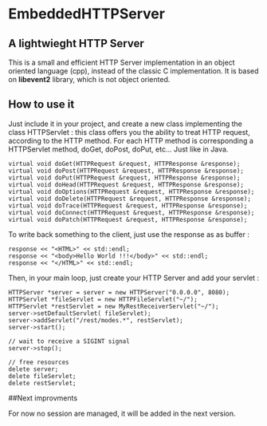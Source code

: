 # EmbeddedHTTPServer

## A lightwieght HTTP Server

This is a small and efficient HTTP Server implementation in an object oriented language (cpp), instead of the classic C implementation.
It is based on **libevent2** library, which is not object oriented.

## How to use it

Just include it in your project, and create a new class implementing the class HTTPServlet : this class offers you the ability to treat HTTP request, according to the HTTP method.
For each HTTP method is corresponding a HTTPServlet method, doGet, doPost, doPut, etc... Just like in Java.

```
virtual void doGet(HTTPRequest &request, HTTPResponse &response);
virtual void doPost(HTTPRequest &request, HTTPResponse &response);
virtual void doPut(HTTPRequest &request, HTTPResponse &response);
virtual void doHead(HTTPRequest &request, HTTPResponse &response);
virtual void doOptions(HTTPRequest &request, HTTPResponse &response);
virtual void doDelete(HTTPRequest &request, HTTPResponse &response);
virtual void doTrace(HTTPRequest &request, HTTPResponse &response);
virtual void doConnect(HTTPRequest &request, HTTPResponse &response);
virtual void doPatch(HTTPRequest &request, HTTPResponse &response);
```

To write back something to the client, just use the response as as buffer :
```
response << "<HTML>" << std::endl;
response << "<body>Hello World !!!</body>" << std::endl; 
response << "</HTML>" << std::endl;
```

Then, in your main loop, just create your HTTP Server and add your servlet :
```
HTTPServer *server = server = new HTTPServer("0.0.0.0", 8080);
HTTPServlet *fileServlet = new HTTPFileServlet("~/");
HTTPServlet *restServlet = new MyRestReceiverServlet("~/");
server->setDefaultServlet( fileServlet);
server->addServlet("/rest/modes.*", restServlet);
server->start();
    
// wait to receive a SIGINT signal
server->stop();

// free resources
delete server;
delete fileServlet;
delete restServlet;
```


##Next improvments

For now no session are managed, it will be added in the next version.